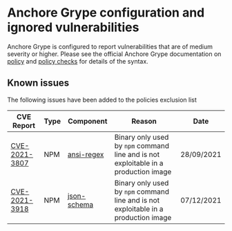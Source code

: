 # Anchore Grype configuration and ignored vulnerabilities
Anchore Grype is configured to report vulnerabilities that are of medium severity or higher.  Please see the official Anchore Grype documentation on [policy](https://docs.anchore.com/current/docs/engine/general/concepts/policy/) and [policy checks](https://docs.anchore.com/current/docs/overview/concepts/policy/policy_checks/) for details of the syntax.

## Known issues
The following issues have been added to the policies exclusion list

| CVE Report    |Type      | Component | Reason       | Date |
| ------------- | -------  |----------| ------------- | -----------------  |
|[CVE-2021-3807](https://github.com/advisories/GHSA-93q8-gq69-wqmw)| NPM | [ansi-regex](https://github.com/chalk/ansi-regex) | Binary only used by `npm` command line and is not exploitable in a production image | 28/09/2021 |
|[CVE-2021-3918](https://github.com/advisories/GHSA-896r-f27r-55mw)| NPM | [json-schema](https://github.com/kriszyp/json-schema) | Binary only used by `npm` command line and is not exploitable in a production image | 07/12/2021 |
